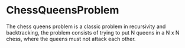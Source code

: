 # ChessQueensProblem
The chess queens problem is a classic problem in recursivity and backtracking,
the problem consists of trying to put N queens in a N x N chess, where the queens must not attack each other.
